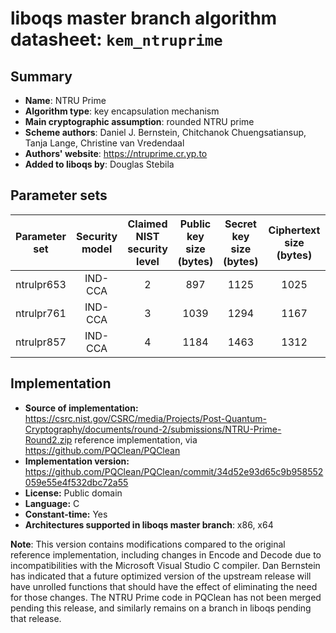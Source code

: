liboqs master branch algorithm datasheet: `kem_ntruprime`
=========================================================

Summary
-------

- **Name**: NTRU Prime
- **Algorithm type**: key encapsulation mechanism
- **Main cryptographic assumption**: rounded NTRU prime
- **Scheme authors**: Daniel J. Bernstein, Chitchanok Chuengsatiansup, Tanja Lange, Christine van Vredendaal
- **Authors' website**: https://ntruprime.cr.yp.to
- **Added to liboqs by**: Douglas Stebila

Parameter sets
--------------

| Parameter set | Security model | Claimed NIST security level | Public key size (bytes) | Secret key size (bytes) | Ciphertext size (bytes) | Shared secret size (bytes) |
|---------------|:--------------:|:---------------------------:|:-----------------------:|:-----------------------:|:-----------------------:|:--------------------------:|
| ntrulpr653    |     IND-CCA    |              2              |           897           |           1125          |           1025          |             32             |
| ntrulpr761    |     IND-CCA    |              3              |           1039          |           1294          |           1167          |             32             |
| ntrulpr857    |     IND-CCA    |              4              |           1184          |           1463          |           1312          |             32             |

Implementation
--------------

- **Source of implementation:** https://csrc.nist.gov/CSRC/media/Projects/Post-Quantum-Cryptography/documents/round-2/submissions/NTRU-Prime-Round2.zip reference implementation, via https://github.com/PQClean/PQClean
- **Implementation version:** https://github.com/PQClean/PQClean/commit/34d52e93d65c9b958552059e55e4f532dbc72a55
- **License:** Public domain
- **Language:** C
- **Constant-time:** Yes
- **Architectures supported in liboqs master branch**: x86, x64

**Note**: This version contains modifications compared to the original reference implementation, including changes in Encode and Decode due to incompatibilities with the Microsoft Visual Studio C compiler.  Dan Bernstein has indicated that a future optimized version of the upstream release will have unrolled functions that should have the effect of eliminating the need for those changes.  The NTRU Prime code in PQClean has not been merged pending this release, and similarly remains on a branch in liboqs pending that release.
